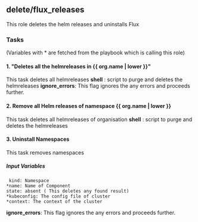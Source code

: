 ## delete/flux_releases
This role deletes the helm releases and uninstalls Flux

### Tasks
(Variables with * are fetched from the playbook which is calling this role)
#### 1. "Deletes all the helmreleases in {{ org.name | lower }}"
This task deletes all helmreleases
**shell** : script to purge and deletes the helmreleases
**ignore_errors**: This flag ignores the any errors and proceeds further.

#### 2. Remove all Helm releases of namespace {{ org.name | lower }}
This task deletes all helmreleases of organisation
**shell** : script to purge and deletes the helmreleases

#### 3. Uninstall Namespaces
This task removes namespaces
##### Input Variables
     kind: Namespace
    *name: Name of Component
    state: absent ( This deletes any found result)
    *kubeconfig: The config file of cluster
    *context: The context of the cluster
**ignore_errors**: This flag ignores the any errors and proceeds further.
